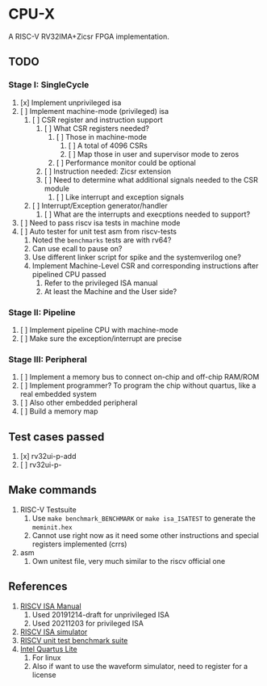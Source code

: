# CPU-X

A RISC-V RV32IMA+Zicsr FPGA implementation.

## TODO

### Stage I: SingleCycle

1. [x] Implement unprivileged isa
2. [ ] Implement machine-mode (privileged) isa
   1. [ ] CSR register and instruction support
      1. [ ] What CSR registers needed?
         1. [ ] Those in machine-mode
            1. [ ] A total of 4096 CSRs
            2. [ ] Map those in user and supervisor mode to zeros
         2. [ ] Performance monitor could be optional
      2. [ ] Instruction needed: Zicsr extension
      3. [ ] Need to determine what additional signals needed to the CSR module
         1. [ ] Like interrupt and exception signals
   2. [ ] Interrupt/Exception generator/handler
      1. [ ] What are the interrupts and execptions needed to support?
3. [ ] Need to pass riscv isa tests in machine mode
4. [ ] Auto tester for unit test asm from riscv-tests
    1. Noted the `benchmarks` tests are with rv64?
    2. Can use ecall to pause on?
    3. Use different linker script for spike and the systemverilog one?
    4. Implement Machine-Level CSR and corresponding instructions after pipelined CPU passed
        1. Refer to the privileged ISA manual
        2. At least the Machine and the User side?

### Stage II: Pipeline

1. [ ] Implement pipeline CPU with machine-mode
2. [ ] Make sure the exception/interrupt are precise

### Stage III: Peripheral

1. [ ] Implement a memory bus to connect on-chip and off-chip RAM/ROM
2. [ ] Implement programmer? To program the chip without quartus, like a real embedded system
3. [ ] Also other embedded peripheral
4. [ ] Build a memory map

## Test cases passed

1. [x] rv32ui-p-add
2. [ ] rv32ui-p-

## Make commands

1. RISC-V Testsuite
   1. Use `make benchmark_BENCHMARK` or `make isa_ISATEST` to generate the `meminit.hex`
   2. Cannot use right now as it need some other instructions and special registers implemented (crrs)
2. asm
   1. Own unitest file, very much similar to the riscv official one

## References

1. [RISCV ISA Manual](https://github.com/riscv/riscv-isa-manual)
   1. Used 20191214-draft for unprivileged ISA
   2. Used 20211203 for privileged ISA
2. [RISCV ISA simulator](https://github.com/riscv-software-src/riscv-isa-sim)
3. [RISCV unit test benchmark suite](https://github.com/riscv-software-src/riscv-tests)
4. [Intel Quartus Lite](https://www.intel.com/content/www/us/en/software-kit/684215/intel-quartus-prime-lite-edition-design-software-version-21-1-for-linux.html)
   1. For linux
   2. Also if want to use the waveform simulator, need to register for a license
